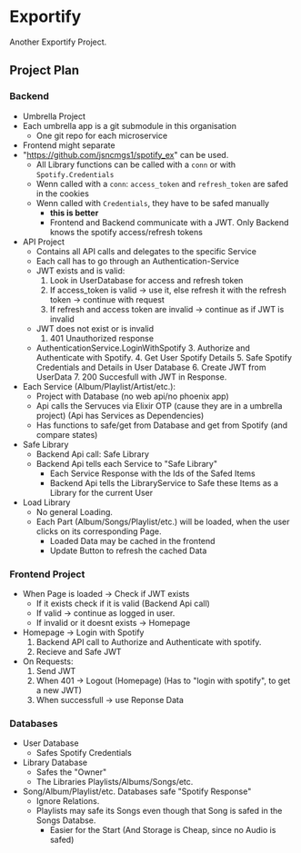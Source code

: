 # Exportify

Another Exportify Project.

## Project Plan

### Backend

- Umbrella Project
- Each umbrella app is a git submodule in this organisation
  - One git repo for each microservice
- Frontend might separate
- "https://github.com/jsncmgs1/spotify_ex" can be used.
  - All Library functions can be called with a `conn` or with `Spotify.Credentials`
  - Wenn called with a `conn`: `access_token` and `refresh_token` are safed in the cookies
  - Wenn called with `Credentials`, they have to be safed manually
    - **this is better**
    - Frontend and Backend communicate with a JWT. Only Backend knows the spotify access/refresh tokens
- API Project
  - Contains all API calls and delegates to the specific Service
  - Each call has to go through an Authentication-Service
  - JWT exists and is valid:
    1. Look in UserDatabase for access and refresh token
    2. If access_token is valid -> use it, else refresh it with the refresh token -> continue with request
    3. If refresh and access token are invalid -> continue as if JWT is invalid
  - JWT does not exist or is invalid
    1. 401 Unauthorized response
  - AuthenticationService.LoginWithSpotify
    3. Authorize and Authenticate with Spotify.
    4. Get User Spotify Details
    5. Safe Spotify Credentials and Details in User Database
    6. Create JWT from UserData
    7. 200 Succesfull with JWT in Response.
- Each Service (Album/Playlist/Artist/etc.):
  - Project with Database (no web api/no phoenix app)
  - Api calls the Servuces via Elixir OTP (cause they are in a umbrella project) (Api has Services as Dependencies)
  - Has functions to safe/get from Database and get from Spotify (and compare states)
- Safe Library
  - Backend Api call: Safe Library
  - Backend Api tells each Service to "Safe Library"
    - Each Service Response with the Ids of the Safed Items
    - Backend Api tells the LibraryService to Safe these Items as a Library for the current User
- Load Library
  - No general Loading.
  - Each Part (Album/Songs/Playlist/etc.) will be loaded, when the user clicks on its corresponding Page.
    - Loaded Data may be cached in the frontend
    - Update Button to refresh the cached Data

### Frontend Project

- When Page is loaded -> Check if JWT exists
  - If it exists check if it is valid (Backend Api call)
  - If valid -> continue as logged in user.
  - If invalid or it doesnt exists -> Homepage
- Homepage -> Login with Spotify
  1. Backend API call to Authorize and Authenticate with spotify.
  2. Recieve and Safe JWT
- On Requests:
  1. Send JWT
  2. When 401 -> Logout (Homepage) (Has to "login with spotify", to get a new JWT)
  3. When successfull -> use Reponse Data

### Databases

- User Database
  - Safes Spotify Credentials
- Library Database
  - Safes the "Owner"
  - The Libraries Playlists/Albums/Songs/etc.
- Song/Album/Playlist/etc. Databases safe "Spotify Response"
  - Ignore Relations.
  - Playlists may safe its Songs even though that Song is safed in the Songs Databse. 
    - Easier for the Start (And Storage is Cheap, since no Audio is safed)













